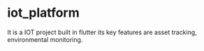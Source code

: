 # iot_platform
It is a IOT project built in flutter its key features are asset tracking, environmental monitoring.
